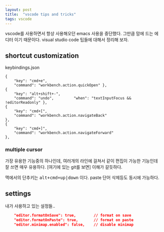 ```yaml
---
layout: post
title:  "vscode tips and tricks"
tags: vscode
---
```


vscode를 사용하면서 항상 사용해오던 emacs 사용을 중단했다. 그만큼 맘에 드는 에디터 이기 때문이다. 
visual studio code 팁들에 대해서 정리해 보자.

## shortcut customization

keybindings.json

```
{ 
    "key": "cmd+e",
    "command": "workbench.action.quickOpen" },
{ 
    "key": "alt+shift+-",
    "command": "undo",         "when": "textInputFocus && !editorReadonly" },
{
    "key": "cmd+[",
    "command": "workbench.action.navigateBack"
},    
{
    "key": "cmd+]",
    "command": "workbench.action.navigateForward"
},
```

### multiple cursor

가장 유용한 기능중의 하나인데, 여러개의 라인에 걸쳐서 같이 편집이 가능한 기능인데 잘 쓰면 매우 유용하다. [여기에 있는 git를 보면] 이해가 갈듯하다.

맥에서의 단추키는 <kbd>alt+cmd+up|down</kbd> 이다. paste 단어 삭제등도 동시에 가능하다.


## settings 

내가 사용하고 있는 설정들..

```json
    "editor.formatOnSave": true,        // format on save
    "editor.formatOnPaste": true,       // format on paste
    "editor.minimap.enabled": false,    // disable minimap
```

